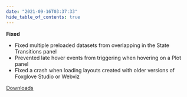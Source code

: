 ```yaml
---
date: "2021-09-16T03:37:33"
hide_table_of_contents: true
---
```

**Fixed**
- Fixed multiple preloaded datasets from overlapping in the State Transitions panel
- Prevented late hover events from triggering when hovering on a Plot panel
- Fixed a crash when loading layouts created with older versions of Foxglove Studio or Webviz

<!-- truncate -->
[Downloads](https://github.com/foxglove/studio/releases/tag/v0.18.1)
